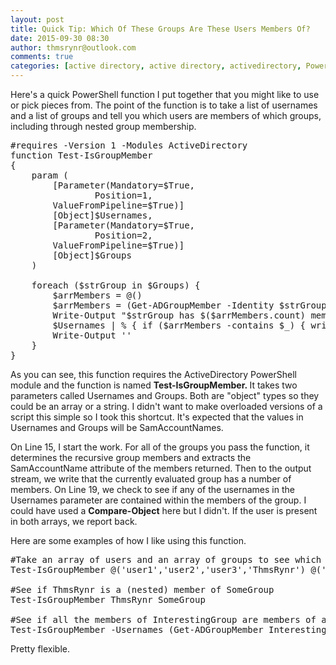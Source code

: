 ```yaml
---
layout: post
title: Quick Tip: Which Of These Groups Are These Users Members Of?
date: 2015-09-30 08:30
author: thmsrynr@outlook.com
comments: true
categories: [active directory, active directory, activedirectory, PowerShell, powershell, PowerShell ISE, powershell ise, quick tip, user management]
---
```

Here's a quick PowerShell function I put together that you might like to use or pick pieces from. The point of the function is to take a list of usernames and a list of groups and tell you which users are members of which groups, including through nested group membership.

<pre class="lang:ps decode:true ">#requires -Version 1 -Modules ActiveDirectory
function Test-IsGroupMember
{
    param (
        [Parameter(Mandatory=$True,
                Position=1,
        ValueFromPipeline=$True)]
        [Object]$Usernames,
        [Parameter(Mandatory=$True,
                Position=2,
        ValueFromPipeline=$True)]
        [Object]$Groups
    )

    foreach ($strGroup in $Groups) {
        $arrMembers = @()
        $arrMembers = (Get-ADGroupMember -Identity $strGroup -Recursive).SamAccountName
        Write-Output "$strGroup has $($arrMembers.count) members"
        $Usernames | % { if ($arrMembers -contains $_) { write-host " * $_ is a member of $strGroup" } }
        Write-Output ''
    }
}</pre>

As you can see, this function requires the ActiveDirectory PowerShell module and the function is named <strong>Test-IsGroupMember. </strong>It takes two parameters called Usernames and Groups. Both are "object" types so they could be an array or a string. I didn't want to make overloaded versions of a script this simple so I took this shortcut. It's expected that the values in Usernames and Groups will be SamAccountNames.

On Line 15, I start the work. For all of the groups you pass the function, it determines the recursive group members and extracts the SamAccountName attribute of the members returned. Then to the output stream, we write that the currently evaluated group has a number of members. On Line 19, we check to see if any of the usernames in the Usernames parameter are contained within the members of the group. I could have used a <strong>Compare-Object</strong> here but I didn't. If the user is present in both arrays, we report back.

Here are some examples of how I like using this function.

<pre class="lang:ps decode:true">#Take an array of users and an array of groups to see which users are in which groups
Test-IsGroupMember @('user1','user2','user3','ThmsRynr') @('Group1','Group2','Group3')

#See if ThmsRynr is a (nested) member of SomeGroup
Test-IsGroupMember ThmsRynr SomeGroup

#See if all the members of InterestingGroup are members of any group whose name matches *Keyword*
Test-IsGroupMember -Usernames (Get-ADGroupMember InterestingGroup).SamAccountName -Groups (Get-ADGroup -filter "Name -like '*Keyword*'").SamAccountName</pre>

Pretty flexible.
